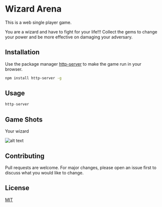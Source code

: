 # Wizard Arena
This is a web single player game.

You are a wizard and have to fight for your life!!!
Collect the gems to change your power and be more effective on damaging your adversary.


## Installation

Use the package manager [http-server](https://www.npmjs.com/package/http-server) to make the game run in your browser.

```bash
npm install http-server -g
```

## Usage

```python
http-server
```


## Game Shots

Your wizard

![alt text](https://github.com/larissastorck/wizard-arena/blob/master/sprites/wizard/good-wizard-water-left.png)


## Contributing
Pull requests are welcome. For major changes, please open an issue first to discuss what you would like to change.


## License
[MIT](https://choosealicense.com/licenses/mit/)
